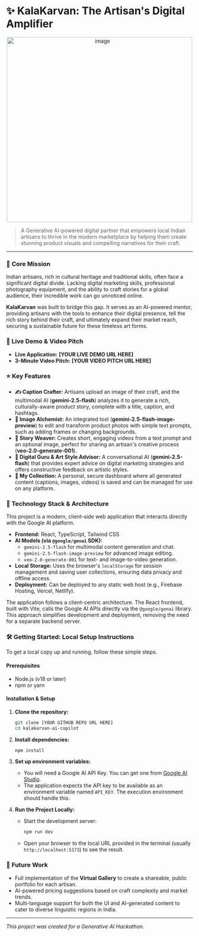 # ✨ KalaKarvan: The Artisan's Digital Amplifier

<div style="text-align: center;">
  <img src="https://github.com/user-attachments/assets/81fd8ef3-b294-43fc-b718-068ed2e480a0" width="500" height="500" alt="image">
</div>



> A Generative AI-powered digital partner that empowers local Indian artisans to thrive in the modern marketplace by helping them create stunning product visuals and compelling narratives for their craft.

---

### 🎯 **Core Mission**

Indian artisans, rich in cultural heritage and traditional skills, often face a significant digital divide. Lacking digital marketing skills, professional photography equipment, and the ability to craft stories for a global audience, their incredible work can go unnoticed online.

**KalaKarvan** was built to bridge this gap. It serves as an AI-powered mentor, providing artisans with the tools to enhance their digital presence, tell the rich story behind their craft, and ultimately expand their market reach, securing a sustainable future for these timeless art forms.

### 🚀 **Live Demo & Video Pitch**

*   **Live Application:** **[YOUR LIVE DEMO URL HERE]**
*   **3-Minute Video Pitch:** **[YOUR VIDEO PITCH URL HERE]**

### ⭐ **Key Features**

*   **✍️ Caption Crafter:** Artisans upload an image of their craft, and the multimodal AI (**gemini-2.5-flash**) analyzes it to generate a rich, culturally-aware product story, complete with a title, caption, and hashtags.
*   **🎨 Image Alchemist:** An integrated tool (**gemini-2.5-flash-image-preview**) to edit and transform product photos with simple text prompts, such as adding frames or changing backgrounds.
*   **🎥 Story Weaver:** Creates short, engaging videos from a text prompt and an optional image, perfect for sharing an artisan's creative process (**veo-2.0-generate-001**).
*   **🧠 Digital Guru & Art Style Advisor:** A conversational AI (**gemini-2.5-flash**) that provides expert advice on digital marketing strategies and offers constructive feedback on artistic styles.
*   **📂 My Collection:** A personal, secure dashboard where all generated content (captions, images, videos) is saved and can be managed for use on any platform.

### 🧠 **Technology Stack & Architecture**

This project is a modern, client-side web application that interacts directly with the Google AI platform.

*   **Frontend:** React, TypeScript, Tailwind CSS
*   **AI Models (via `@google/genai` SDK):**
    *   `gemini-2.5-flash` for multimodal content generation and chat.
    *   `gemini-2.5-flash-image-preview` for advanced image editing.
    *   `veo-2.0-generate-001` for text- and image-to-video generation.
*   **Local Storage:** Uses the browser's `localStorage` for session management and saving user collections, ensuring data privacy and offline access.
*   **Deployment:** Can be deployed to any static web host (e.g., Firebase Hosting, Vercel, Netlify).

The application follows a client-centric architecture. The React frontend, built with Vite, calls the Google AI APIs directly via the `@google/genai` library. This approach simplifies development and deployment, removing the need for a separate backend server.

### 🛠️ **Getting Started: Local Setup Instructions**

To get a local copy up and running, follow these simple steps.

#### **Prerequisites**

*   Node.js (v18 or later)
*   npm or yarn

#### **Installation & Setup**

1.  **Clone the repository:**
    ```sh
    git clone [YOUR GITHUB REPO URL HERE]
    cd kalakarvan-ai-copilot
    ```

2.  **Install dependencies:**
    ```sh
    npm install
    ```

3.  **Set up environment variables:**
    *   You will need a Google AI API Key. You can get one from [Google AI Studio](https://aistudio.google.com/).
    *   The application expects the API key to be available as an environment variable named `API_KEY`. The execution environment should handle this.

4.  **Run the Project Locally:**
    *   Start the development server:
        ```sh
        npm run dev
        ```
    *   Open your browser to the local URL provided in the terminal (usually `http://localhost:5173`) to see the result.

### 🔮 **Future Work**

*   Full implementation of the **Virtual Gallery** to create a shareable, public portfolio for each artisan.
*   AI-powered pricing suggestions based on craft complexity and market trends.
*   Multi-language support for both the UI and AI-generated content to cater to diverse linguistic regions in India.

---

*This project was created for a Generative AI Hackathon.*
